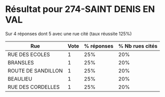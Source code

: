 # Résultat pour 274-SAINT DENIS EN VAL

Sur 4 réponses dont 5 avec une rue cité (taux réussite 125%)

| Rue | Vote | % réponses | % Nb rues cités|
|-----|------|------------|----------------|
| RUE DES ECOLES | 1 | 25% | 20%|
| BRANSLES | 1 | 25% | 20%|
| ROUTE DE SANDILLON | 1 | 25% | 20%|
| BEAULIEU | 1 | 25% | 20%|
| RUE DES CORDELLES | 1 | 25% | 20%|
